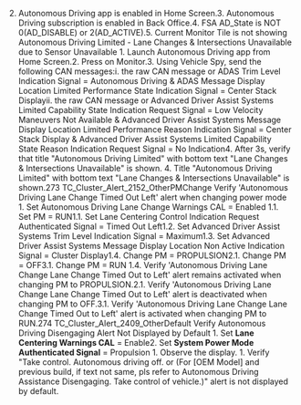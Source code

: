 2. Autonomous Driving app is enabled in Home Screen.3. Autonomous Driving subscription is enabled in Back Office.4. FSA AD_State is NOT 0(AD_DISABLE) or 2(AD_ACTIVE).5. Current Monitor Tile is not showing Autonomous Driving Limited - Lane Changes & Intersections Unavailable due to Sensor Unavailable 1. Launch Autonomous Driving app from Home Screen.2. Press on Monitor.3. Using Vehicle Spy, send the following CAN messages:i. the raw CAN message or ADAS Trim Level Indication Signal = Autonomous Driving & ADAS Message Display Location Limited Performance State Indication Signal = Center Stack Displayii. the raw CAN message or Advanced Driver Assist Systems Limited Capability State Indication Request Signal = Low Velocity Maneuvers Not Available & Advanced Driver Assist Systems Message Display Location Limited Performance Reason Indication Signal = Center Stack Display & Advanced Driver Assist Systems Limited Capability State Reason Indication Request Signal = No Indication4. After 3s, verify that title "Autonomous Driving Limited" with bottom text "Lane Changes & Intersections Unavailable" is shown. 4. Title "Autonomous Driving Limited" with bottom text "Lane Changes & Intersections Unavailable" is shown.273 TC_Cluster_Alert_2152_OtherPMChange Verify 'Autonomous Driving Lane Change Timed Out Left' alert when changing power mode 1. Set Autonomous Driving Lane Change Warnings CAL = Enabled 1.1. Set PM = RUN1.1. Set Lane Centering Control Indication Request Authenticated Signal = Timed Out Left1.2. Set Advanced Driver Assist Systems Trim Level Indication Signal = Maximum1.3. Set Advanced Driver Assist Systems Message Display Location Non Active Indication Signal = Cluster Display1.4. Change PM = PROPULSION2.1. Change PM = OFF3.1. Change PM = RUN 1.4. Verify 'Autonomous Driving Lane Change Lane Change Timed Out to Left' alert remains activated when changing PM to PROPULSION.2.1. Verify 'Autonomous Driving Lane Change Lane Change Timed Out to Left' alert is deactivated when changing PM to OFF.3.1. Verify 'Autonomous Driving Lane Change Lane Change Timed Out to Left' alert is activated when changing PM to RUN.274 TC_Cluster_Alert_2409_OtherDefault Verify Autonomous Driving Disengaging Alert Not Displayed by Default 1. Set **Lane Centering Warnings CAL** = Enable2. Set **System Power Mode Authenticated Signal** = Propulsion 1. Observe the display. 1. Verify "Take control. Autonomous driving off. or (For [OEM Model] and previous build, if text not same, pls refer to Autonomous Driving Assistance Disengaging. Take control of vehicle.)" alert is not displayed by default.